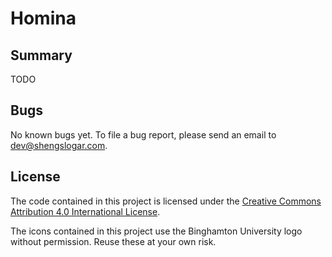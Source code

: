 Homina
======

Summary
-------
TODO

Bugs
----
No known bugs yet. To file a bug report, please send an email to
[dev@shengslogar.com](mailto:dev@shengslogar.com?subject=Homina+Bug+Report).

License
-------

The code contained in this project is licensed under the
[Creative Commons Attribution 4.0 International License](http://creativecommons.org/licenses/by/4.0/).

The icons contained in this project use the Binghamton University logo without permission. Reuse these
at your own risk.
